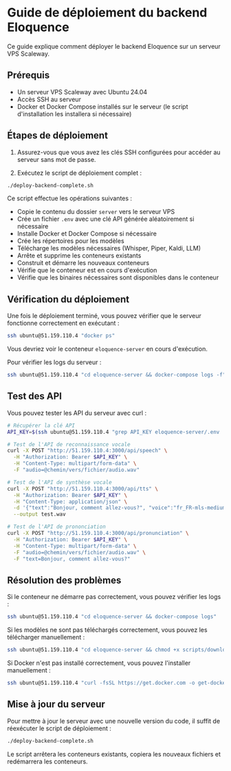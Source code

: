 # Guide de déploiement du backend Eloquence

Ce guide explique comment déployer le backend Eloquence sur un serveur VPS Scaleway.

## Prérequis

- Un serveur VPS Scaleway avec Ubuntu 24.04
- Accès SSH au serveur
- Docker et Docker Compose installés sur le serveur (le script d'installation les installera si nécessaire)

## Étapes de déploiement

1. Assurez-vous que vous avez les clés SSH configurées pour accéder au serveur sans mot de passe.

2. Exécutez le script de déploiement complet :

```bash
./deploy-backend-complete.sh
```

Ce script effectue les opérations suivantes :

- Copie le contenu du dossier `server` vers le serveur VPS
- Crée un fichier `.env` avec une clé API générée aléatoirement si nécessaire
- Installe Docker et Docker Compose si nécessaire
- Crée les répertoires pour les modèles
- Télécharge les modèles nécessaires (Whisper, Piper, Kaldi, LLM)
- Arrête et supprime les conteneurs existants
- Construit et démarre les nouveaux conteneurs
- Vérifie que le conteneur est en cours d'exécution
- Vérifie que les binaires nécessaires sont disponibles dans le conteneur

## Vérification du déploiement

Une fois le déploiement terminé, vous pouvez vérifier que le serveur fonctionne correctement en exécutant :

```bash
ssh ubuntu@51.159.110.4 "docker ps"
```

Vous devriez voir le conteneur `eloquence-server` en cours d'exécution.

Pour vérifier les logs du serveur :

```bash
ssh ubuntu@51.159.110.4 "cd eloquence-server && docker-compose logs -f"
```

## Test des API

Vous pouvez tester les API du serveur avec curl :

```bash
# Récupérer la clé API
API_KEY=$(ssh ubuntu@51.159.110.4 "grep API_KEY eloquence-server/.env | cut -d'=' -f2")

# Test de l'API de reconnaissance vocale
curl -X POST "http://51.159.110.4:3000/api/speech" \
  -H "Authorization: Bearer $API_KEY" \
  -H "Content-Type: multipart/form-data" \
  -F "audio=@chemin/vers/fichier/audio.wav"

# Test de l'API de synthèse vocale
curl -X POST "http://51.159.110.4:3000/api/tts" \
  -H "Authorization: Bearer $API_KEY" \
  -H "Content-Type: application/json" \
  -d '{"text":"Bonjour, comment allez-vous?", "voice":"fr_FR-mls-medium"}' \
  --output test.wav

# Test de l'API de prononciation
curl -X POST "http://51.159.110.4:3000/api/pronunciation" \
  -H "Authorization: Bearer $API_KEY" \
  -H "Content-Type: multipart/form-data" \
  -F "audio=@chemin/vers/fichier/audio.wav" \
  -F "text=Bonjour, comment allez-vous?"
```

## Résolution des problèmes

Si le conteneur ne démarre pas correctement, vous pouvez vérifier les logs :

```bash
ssh ubuntu@51.159.110.4 "cd eloquence-server && docker-compose logs"
```

Si les modèles ne sont pas téléchargés correctement, vous pouvez les télécharger manuellement :

```bash
ssh ubuntu@51.159.110.4 "cd eloquence-server && chmod +x scripts/download-models.sh && ./scripts/download-models.sh"
```

Si Docker n'est pas installé correctement, vous pouvez l'installer manuellement :

```bash
ssh ubuntu@51.159.110.4 "curl -fsSL https://get.docker.com -o get-docker.sh && sudo sh get-docker.sh"
```

## Mise à jour du serveur

Pour mettre à jour le serveur avec une nouvelle version du code, il suffit de réexécuter le script de déploiement :

```bash
./deploy-backend-complete.sh
```

Le script arrêtera les conteneurs existants, copiera les nouveaux fichiers et redémarrera les conteneurs.
